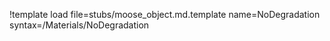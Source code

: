 !template load file=stubs/moose_object.md.template name=NoDegradation syntax=/Materials/NoDegradation